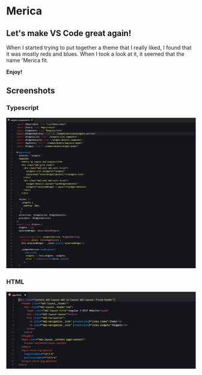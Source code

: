 # Merica
## Let's make VS Code great again!
When I started trying to put together a theme that I really liked, I found that it was mostly reds and blues. 
When I took a look at it, it seemed that the name 'Merica fit.  

**Enjoy!**

## Screenshots
### Typescript
![Typescript Example](./images/typescript-example.png)
### HTML
![HTML Example](./images/html-example.png)